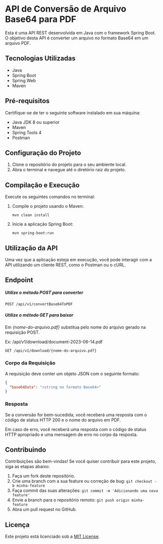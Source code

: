 # API de Conversão de Arquivo Base64 para PDF

Esta é uma API REST desenvolvida em Java com o framework Spring Boot. O objetivo desta API é converter um arquivo no formato Base64 em um arquivo PDF.

## Tecnologias Utilizadas

- Java
- Spring Boot
- Spring Web
- Maven

## Pré-requisitos

Certifique-se de ter o seguinte software instalado em sua máquina:

- Java JDK 8 ou superior
- Maven
- Spring Tools 4
- Postman

## Configuração do Projeto

1. Clone o repositório do projeto para o seu ambiente local.
2. Abra o terminal e navegue até o diretório raiz do projeto.

## Compilação e Execução

Execute os seguintes comandos no terminal:

1. Compile o projeto usando o Maven:
   ```
   mvn clean install
   ```

2. Inicie a aplicação Spring Boot:
   ```
   mvn spring-boot:run
   ```

## Utilização da API

Uma vez que a aplicação esteja em execução, você pode interagir com a API utilizando um cliente REST, como o Postman ou o cURL.

## Endpoint

##### Utilize o método POST para converter
```
POST /api/v1/convertBase64ToPDF
```

##### Utilize o método GET para baixar

Em *{nome-do-arquivo.pdf}* substitua pelo nome do arquivo gerado na requisição POST. 

Ex: /api/v1/download/document-2023-06-14.pdf

```
GET /api/v1/download/{nome-do-arquivo.pdf}
```

### Corpo da Requisição

A requisição deve conter um objeto JSON com o seguinte formato:

```json
{
  "base64Data": "<string no formato Base64>"
}
```

### Resposta

Se a conversão for bem-sucedida, você receberá uma resposta com o código de status HTTP 200 e o nome do arquivo em PDF.

Em caso de erro, você receberá uma resposta com o código de status HTTP apropriado e uma mensagem de erro no corpo da resposta.

## Contribuindo

Contribuições são bem-vindas! Se você quiser contribuir para este projeto, siga as etapas abaixo:

1. Faça um fork deste repositório.
2. Crie uma branch com a sua feature ou correção de bug: `git checkout -b minha-feature`
3. Faça commit das suas alterações: `git commit -m 'Adicionando uma nova feature'`
4. Envie a branch para o repositório remoto: `git push origin minha-feature`
5. Abra um pull request no GitHub.

## Licença

Este projeto está licenciado sob a [MIT License](LICENSE.txt).